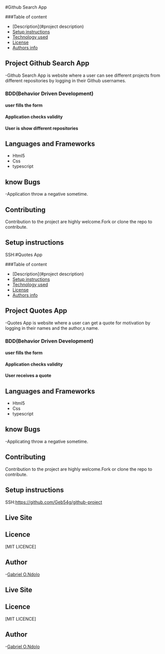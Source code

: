 #Github Search App

###Table of content

- [Description](#project description)
- [Setup instructions](#setup-instructions)
- [Technology used](#language-and-frameworks)
- [License](#license)
- [Authors info](#Author)

## Project Github Search App

-Github Search App is website where a user can see different projects from different repositories by logging in their Github usernames.

### BDD(Behavior Driven Development)

#### user fills the form

#### Application checks validity

#### User is show different repositories

## Languages and Frameworks

- Html5
- Css
- typescript

## know Bugs

-Application throw a negative sometime.

## Contributing

Contribution to the project are highly welcome.Fork or clone the repo to contribute.

## Setup instructions

SSH:#Quotes App

###Table of content

- [Description](#project description)
- [Setup instructions](#setup-instructions)
- [Technology used](#language-and-frameworks)
- [License](#license)
- [Authors info](#Author)

## Project Quotes App

-Quotes App is website where a user can get a quote for motivation by logging in their names and the author,s name.

### BDD(Behavior Driven Development)

#### user fills the form

#### Application checks validity

#### User receives a quote

## Languages and Frameworks

- Html5
- Css
- typescript

## know Bugs

-Applicating throw a negative sometime.

## Contributing

Contribution to the project are highly welcome.Fork or clone the repo to contribute.

## Setup instructions

SSH:https://github.com/Geb54g/github-project

## Live Site


## Licence

[MIT LICENCE]

## Author

-[Gabriel O.Ndolo](https://github.com/Geb54g)


## Live Site


## Licence

[MIT LICENCE]

## Author

-[Gabriel O.Ndolo](https://github.com/Geb54g)
